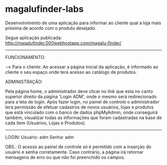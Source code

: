 # magalufinder-labs

Desenvolvimento de uma aplicação para informar ao cliente qual a loja mais próxima de acordo com o produto desejado.

Segue aplicação publicada:
http://magalufinder.000webhostapp.com/magalu-finder/

------------------------------------------------------------------------------------------------------------------------------------------

FUNCIONAMENTO:

--> Para o cliente:
Ao acessar a página inicial da aplicação, é informado ao cliente o seu espaço onde terá acesso ao catálogo de produtos.

ADMINISTRAÇÃO:

Pela página home, o administrador deve clicar no link que esta no canto superior direito da página 'Login ADM', onde o mesmo será redirecionado para a tela de login.
  Após fazer login, no painel de controle o administrador terá permissão de efetuar cadastros de novos usuários, lojas e produtos que está vinculado com o banco de dados phpMyAdmin, onde conseguirá também, visualizar todas as informações que foram cadastradas na base de cada ítem (Usuários, Lojas e Produtos).

------------------------------------------------------------------------------------------------------------------------------------------

LOGIN:
Usuário: adm
Senha: adm

OBS.: O acesso ao painel de controle só é permitido com a inserção do usuário e senha corretamente. Caso contrário, a página irá retornar mensagens de erro ou que não foi preenchido os campos.
  
  

